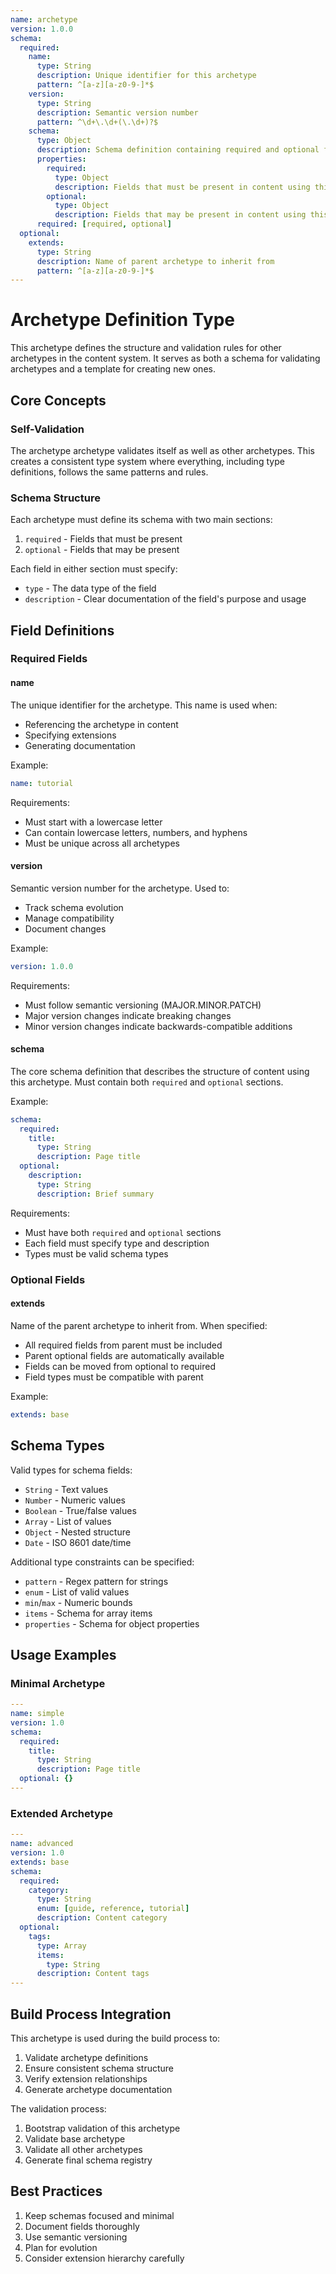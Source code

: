 ```yaml
---
name: archetype
version: 1.0.0
schema:
  required:
    name:
      type: String
      description: Unique identifier for this archetype
      pattern: ^[a-z][a-z0-9-]*$
    version:
      type: String
      description: Semantic version number
      pattern: ^\d+\.\d+(\.\d+)?$
    schema:
      type: Object
      description: Schema definition containing required and optional field specifications
      properties:
        required:
          type: Object
          description: Fields that must be present in content using this archetype
        optional:
          type: Object
          description: Fields that may be present in content using this archetype
      required: [required, optional]
  optional:
    extends:
      type: String
      description: Name of parent archetype to inherit from
      pattern: ^[a-z][a-z0-9-]*$
---
```


# Archetype Definition Type

This archetype defines the structure and validation rules for other archetypes in the content system. It serves as both a schema for validating archetypes and a template for creating new ones.

## Core Concepts

### Self-Validation

The archetype archetype validates itself as well as other archetypes. This creates a consistent type system where everything, including type definitions, follows the same patterns and rules.

### Schema Structure

Each archetype must define its schema with two main sections:

1. `required` - Fields that must be present
2. `optional` - Fields that may be present

Each field in either section must specify:

- `type` - The data type of the field
- `description` - Clear documentation of the field's purpose and usage

## Field Definitions

### Required Fields

#### name

The unique identifier for the archetype. This name is used when:

- Referencing the archetype in content
- Specifying extensions
- Generating documentation

Example:

```yaml
name: tutorial
```

Requirements:

- Must start with a lowercase letter
- Can contain lowercase letters, numbers, and hyphens
- Must be unique across all archetypes

#### version

Semantic version number for the archetype. Used to:

- Track schema evolution
- Manage compatibility
- Document changes

Example:

```yaml
version: 1.0.0
```

Requirements:

- Must follow semantic versioning (MAJOR.MINOR.PATCH)
- Major version changes indicate breaking changes
- Minor version changes indicate backwards-compatible additions

#### schema

The core schema definition that describes the structure of content using this archetype. Must contain both `required` and `optional` sections.

Example:

```yaml
schema:
  required:
    title:
      type: String
      description: Page title
  optional:
    description:
      type: String
      description: Brief summary
```

Requirements:

- Must have both `required` and `optional` sections
- Each field must specify type and description
- Types must be valid schema types

### Optional Fields

#### extends

Name of the parent archetype to inherit from. When specified:

- All required fields from parent must be included
- Parent optional fields are automatically available
- Fields can be moved from optional to required
- Field types must be compatible with parent

Example:

```yaml
extends: base
```

## Schema Types

Valid types for schema fields:

- `String` - Text values
- `Number` - Numeric values
- `Boolean` - True/false values
- `Array` - List of values
- `Object` - Nested structure
- `Date` - ISO 8601 date/time

Additional type constraints can be specified:

- `pattern` - Regex pattern for strings
- `enum` - List of valid values
- `min`/`max` - Numeric bounds
- `items` - Schema for array items
- `properties` - Schema for object properties

## Usage Examples

### Minimal Archetype

```yaml
---
name: simple
version: 1.0
schema:
  required:
    title:
      type: String
      description: Page title
  optional: {}
---
```

### Extended Archetype

```yaml
---
name: advanced
version: 1.0
extends: base
schema:
  required:
    category:
      type: String
      enum: [guide, reference, tutorial]
      description: Content category
  optional:
    tags:
      type: Array
      items:
        type: String
      description: Content tags
---
```

## Build Process Integration

This archetype is used during the build process to:

1. Validate archetype definitions
2. Ensure consistent schema structure
3. Verify extension relationships
4. Generate archetype documentation

The validation process:

1. Bootstrap validation of this archetype
2. Validate base archetype
3. Validate all other archetypes
4. Generate final schema registry

## Best Practices

1. Keep schemas focused and minimal
2. Document fields thoroughly
3. Use semantic versioning
4. Plan for evolution
5. Consider extension hierarchy carefully
